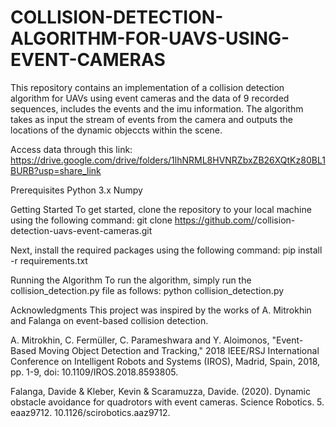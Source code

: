 # COLLISION-DETECTION-ALGORITHM-FOR-UAVS-USING-EVENT-CAMERAS

This repository contains an implementation of a collision detection algorithm for UAVs using event cameras and the data of 9 recorded sequences, includes the events and the imu information. The algorithm takes as input the stream of events from the camera and outputs the locations of the dynamic objeccts within the scene.

Access data through this link: https://drive.google.com/drive/folders/1lhNRML8HVNRZbxZB26XQtKz80BL1BURB?usp=share_link

Prerequisites
Python 3.x
Numpy

Getting Started
To get started, clone the repository to your local machine using the following command:
git clone https://github.com/<username>/collision-detection-uavs-event-cameras.git

Next, install the required packages using the following command:
pip install -r requirements.txt

Running the Algorithm
To run the algorithm, simply run the collision_detection.py file as follows:
python collision_detection.py

Acknowledgments
This project was inspired by the works of A. Mitrokhin and Falanga on event-based collision detection.
  
A. Mitrokhin, C. Fermüller, C. Parameshwara and Y. Aloimonos, "Event-Based Moving Object Detection and Tracking," 2018 IEEE/RSJ International Conference on Intelligent Robots and Systems (IROS), Madrid, Spain, 2018, pp. 1-9, doi: 10.1109/IROS.2018.8593805.
  
Falanga, Davide & Kleber, Kevin & Scaramuzza, Davide. (2020). Dynamic obstacle avoidance for quadrotors with event cameras. Science Robotics. 5. eaaz9712. 10.1126/scirobotics.aaz9712. 
